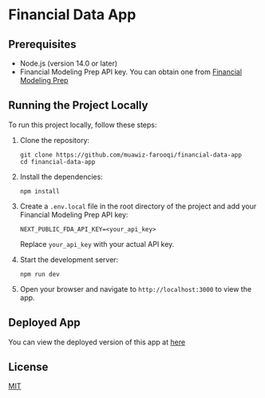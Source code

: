 # Financial Data App

## Prerequisites

* Node.js (version 14.0 or later)
* Financial Modeling Prep API key. You can obtain one from [Financial Modeling Prep](https://financialmodelingprep.com/developer/docs/)

## Running the Project Locally

To run this project locally, follow these steps:

1. Clone the repository:
   ```
   git clone https://github.com/muawiz-farooqi/financial-data-app
   cd financial-data-app
   ```

2. Install the dependencies:
   ```
   npm install
   ```

3. Create a `.env.local` file in the root directory of the project and add your Financial Modeling Prep API key:
   ```
   NEXT_PUBLIC_FDA_API_KEY=<your_api_key>
   ```
   Replace `your_api_key` with your actual API key.

4. Start the development server:
   ```
   npm run dev
   ```

5. Open your browser and navigate to `http://localhost:3000` to view the app.

## Deployed App

You can view the deployed version of this app at [here](https://financial-data-app-g1wa.vercel.app/)

<!-- 
## Additional Information

- This project uses Next.js and React for the frontend.
- Styling is implemented with Tailwind CSS.
- The app fetches data from the Financial Modeling Prep API.
- Users can filter data by date range, revenue, and net income.
- The table can be sorted by clicking on column headers.
-->

## License

[MIT](https://choosealicense.com/licenses/mit/)